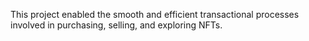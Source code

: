 This project enabled the smooth and efficient transactional processes involved in purchasing, selling, and exploring NFTs.